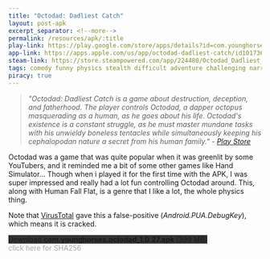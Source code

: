 ```yaml
---
title: "Octodad: Dadliest Catch"
layout: post-apk
excerpt_separator: <!--more-->
permalink: /resources/apk/:title
play-link: https://play.google.com/store/apps/details?id=com.younghorses.octodad
app-link: https://apps.apple.com/us/app/octodad-dadliest-catch/id1017367213
steam-link: https://store.steampowered.com/app/224480/Octodad_Dadliest_Catch/
tags: comedy funny physics stealth difficult adventure challenging narrative puzzle platform
piracy: true
---
```


> _"Octodad: Dadliest Catch is a game about destruction, deception, and fatherhood. The player controls Octodad, a dapper octopus masquerading as a human, as he goes about his life. Octodad's existence is a constant struggle, as he must master mundane tasks with his unwieldy boneless tentacles while simultaneously keeping his cephalopodan nature a secret from his human family." - <a href="https://play.google.com/store/apps/details?id=com.younghorses.octodad" target="_blank">Play Store</a>_

Octodad was a game that was quite popular when it was greenlit by some YouTubers, and it reminded me a bit of some other games like Hand Simulator... <!--more-->Though when i played it for the first time with the APK, I was super impressed and really had a lot fun controlling Octodad around. This, along with Human Fall Flat, is a genre that I like a lot, the whole physics thing.

Note that <a href="https://www.virustotal.com/gui/file/ab4582ce6f6aceffc1ceeb3276d2274167f6ac13420a9599f6e823aac5692296/details" target="_blank">VirusTotal</a> gave this a false-positive (_Android.PUA.DebugKey_), which means it is cracked.

<div class="text-center">
    <a class="btn btn-dark btn-block w-100" onclick='apk("com.younghorses.octodad_1.0.27.apk")' target="_blank" style="text-decoration: none; background-color: #333;"> Download <b>com.younghorses.octodad_1.0.27.apk</b> (399 MB)</a>
</div>
<span onclick="javascript:this.innerHTML = '';" style="color:#0005;" class="text-center">click here for SHA256</span>
